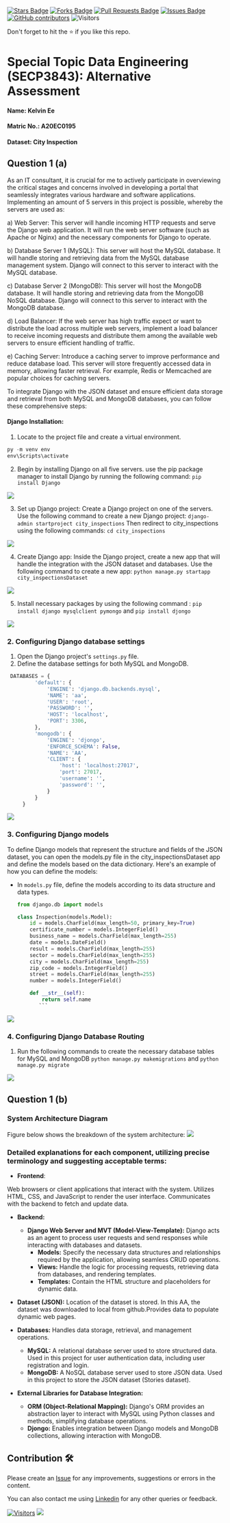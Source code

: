 <a href="https://github.com/drshahizan/SECP3843/stargazers"><img src="https://img.shields.io/github/stars/drshahizan/SECP3843" alt="Stars Badge"/></a>
<a href="https://github.com/drshahizan/SECP3843/network/members"><img src="https://img.shields.io/github/forks/drshahizan/SECP3843" alt="Forks Badge"/></a>
<a href="https://github.com/drshahizan/SECP3843/pulls"><img src="https://img.shields.io/github/issues-pr/drshahizan/SECP3843" alt="Pull Requests Badge"/></a>
<a href="https://github.com/drshahizan/SECP3843/issues"><img src="https://img.shields.io/github/issues/drshahizan/SECP3843" alt="Issues Badge"/></a>
<a href="https://github.com/drshahizan/SECP3843/graphs/contributors"><img alt="GitHub contributors" src="https://img.shields.io/github/contributors/drshahizan/SECP3843?color=2b9348"></a>
![Visitors](https://api.visitorbadge.io/api/visitors?path=https%3A%2F%2Fgithub.com%2Fdrshahizan%2FSECP3843&labelColor=%23d9e3f0&countColor=%23697689&style=flat)


Don't forget to hit the :star: if you like this repo.

# Special Topic Data Engineering (SECP3843): Alternative Assessment

#### Name: Kelvin Ee
#### Matric No.: A20EC0195
#### Dataset: City Inspection

## Question 1 (a)

As an IT consultant, it is crucial for me to actively participate in overviewing the critical stages and concerns involved in developing a portal that seamlessly integrates various hardware and software applications. Implementing an amount of 5 servers in this project is possible, whereby the servers are used as:

a) Web Server: This server will handle incoming HTTP requests and serve the Django web application. It will run the web server software (such as Apache or Nginx) and the necessary components for Django to operate.

b) Database Server 1 (MySQL): This server will host the MySQL database. It will handle storing and retrieving data from the MySQL database management system. Django will connect to this server to interact with the MySQL database.

c) Database Server 2 (MongoDB): This server will host the MongoDB database. It will handle storing and retrieving data from the MongoDB NoSQL database. Django will connect to this server to interact with the MongoDB database.

d) Load Balancer: If the web server has high traffic expect or want to distribute the load across multiple web servers, implement a load balancer to receive incoming requests and distribute them among the available web servers to ensure efficient handling of traffic.

e) Caching Server:  Introduce a caching server to improve performance and reduce database load. This server will store frequently accessed data in memory, allowing faster retrieval. For example, Redis or Memcached are popular choices for caching servers.

To integrate Django with the JSON dataset and ensure efficient data storage and retrieval from both MySQL and MongoDB databases, you can follow these comprehensive steps:

#### Django Installation: 
1. Locate to the project file and create a virtual environment.
```python
py -m venv env
env\Scripts\activate
```
2. Begin by installing Django on all five servers. use the pip package manager to install Django by running the following command:
```pip install Django```
<img src="./files/images/installdjango.png">

3. Set up Django project: Create a Django project on one of the servers. Use the following command to create a new Django project:
```django-admin startproject city_inspections```
Then redirect to city_inspections using the following commands:
```cd city_inspections```
<img src="./files/images/cdcity.png">

4. Create Django app: Inside the Django project, create a new app that will handle the integration with the JSON dataset and databases. Use the following command to create a new app:
```python manage.py startapp city_inspectionsDataset```
<img src="./files/images/startapp.png">

5. Install necessary packages by using the following command :
```pip install django mysqlclient pymongo``` and ```pip install djongo```
<img src="./files/images/packages.png">

### 2. Configuring Django database settings
   1. Open the Django project's `settings.py` file.
   2. Define the database settings for both MySQL and MongoDB.
``` python
 DATABASES = {
         'default': {
             'ENGINE': 'django.db.backends.mysql',
             'NAME': 'aa',
             'USER': 'root',
             'PASSWORD': '',
             'HOST': 'localhost',
             'PORT': 3306,
         },
         'mongodb': {
             'ENGINE': 'djongo',
             'ENFORCE_SCHEMA': False,
             'NAME': 'AA',
             'CLIENT': {
                 'host': 'localhost:27017',
                 'port': 27017,
                 'username': '',
                 'password': '',
             }
         }
     }
```
<img src="./files/images/startapp.png">

### 3. Configuring Django models
 To define Django models that represent the structure and fields of the JSON dataset, you can open the models.py file in the city_inspectionsDataset app and define the models based on the data dictionary. Here's an example of how you can define the models:
-  In `models.py` file, define the models according to its data structure and data types.

      ```python
      from django.db import models
      
      class Inspection(models.Model):
          id = models.CharField(max_length=50, primary_key=True)
          certificate_number = models.IntegerField()
          business_name = models.CharField(max_length=255)
          date = models.DateField()
          result = models.CharField(max_length=255)
          sector = models.CharField(max_length=255)
          city = models.CharField(max_length=255)
          zip_code = models.IntegerField()
          street = models.CharField(max_length=255)
          number = models.IntegerField()
      
          def __str__(self):
              return self.name
             ```
<img src="./files/images/models.png">

### 4. Configuring Django Database Routing
 1. Run the following commands to create the necessary database tables for MySQL and MongoDB `python manage.py makemigrations` and `python manage.py migrate`
<img src="./files/images/migrate.png">

## Question 1 (b)
### System Architecture Diagram
Figure below shows the breakdown of the system architecture:
<img src="./files/images/1b.png">
### Detailed explanations for each component, utilizing precise terminology and suggesting acceptable terms:

- **Frontend**:

Web browsers or client applications that interact with the system.
Utilizes HTML, CSS, and JavaScript to render the user interface.
Communicates with the backend to fetch and update data.

- **Backend:**

  - **Django Web Server and MVT (Model-View-Template):**
  Django acts as an agent to process user requests and send responses while interacting with databases and datasets.
    - **Models:** Specify the necessary data structures and relationships required by the application, allowing seamless CRUD operations.
    - **Views:** Handle the logic for processing requests, retrieving data from databases, and rendering templates.
    - **Templates:** Contain the HTML structure and placeholders for dynamic data.

- **Dataset (JSON):**
Location of the dataset is stored. In this AA, the dataset was downloaded to local from github.Provides data to populate dynamic web pages.

- **Databases:**
Handles data storage, retrieval, and management operations.
  - **MySQL:**
    A relational database server used to store structured data.
    Used in this project for user authentication data, including user registration and login.
  - **MongoDB:**
    A NoSQL database server used to store JSON data.
    Used in this project to store the JSON dataset (Stories dataset).

- **External Libraries for Database Integration:**

  - **ORM (Object-Relational Mapping):**
    Django's ORM provides an abstraction layer to interact with MySQL using Python classes and methods, simplifying database operations.
  - **Djongo:**
    Enables integration between Django models and MongoDB collections, allowing interaction with MongoDB.



## Contribution 🛠️
Please create an [Issue](https://github.com/drshahizan/special-topic-data-engineering/issues) for any improvements, suggestions or errors in the content.

You can also contact me using [Linkedin](https://www.linkedin.com/in/drshahizan/) for any other queries or feedback.

[![Visitors](https://api.visitorbadge.io/api/visitors?path=https%3A%2F%2Fgithub.com%2Fdrshahizan&labelColor=%23697689&countColor=%23555555&style=plastic)](https://visitorbadge.io/status?path=https%3A%2F%2Fgithub.com%2Fdrshahizan)
![](https://hit.yhype.me/github/profile?user_id=81284918)


